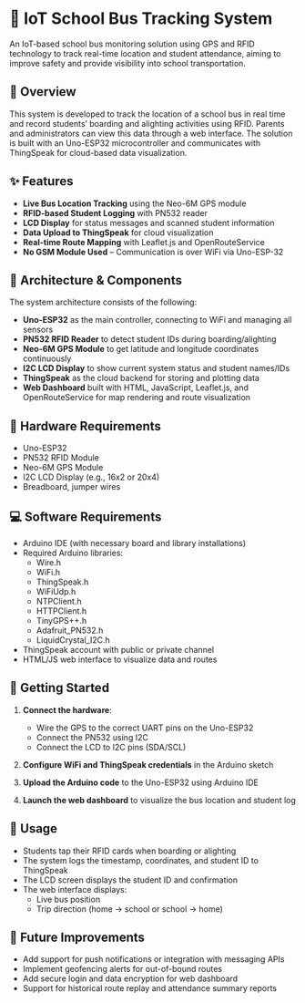 # 🚌 IoT School Bus Tracking System

An IoT-based school bus monitoring solution using GPS and RFID technology to track real-time location and student attendance, aiming to improve safety and provide visibility into school transportation.

## 🧾 Overview

This system is developed to track the location of a school bus in real time and record students’ boarding and alighting activities using RFID. Parents and administrators can view this data through a web interface. The solution is built with an Uno-ESP32 microcontroller and communicates with ThingSpeak for cloud-based data visualization.

## ✨ Features

- **Live Bus Location Tracking** using the Neo-6M GPS module  
- **RFID-based Student Logging** with PN532 reader  
- **LCD Display** for status messages and scanned student information  
- **Data Upload to ThingSpeak** for cloud visualization  
- **Real-time Route Mapping** with Leaflet.js and OpenRouteService  
- **No GSM Module Used** – Communication is over WiFi via Uno-ESP-32

## 🧩 Architecture & Components

The system architecture consists of the following:

- **Uno-ESP32** as the main controller, connecting to WiFi and managing all sensors  
- **PN532 RFID Reader** to detect student IDs during boarding/alighting  
- **Neo-6M GPS Module** to get latitude and longitude coordinates continuously  
- **I2C LCD Display** to show current system status and student names/IDs  
- **ThingSpeak** as the cloud backend for storing and plotting data  
- **Web Dashboard** built with HTML, JavaScript, Leaflet.js, and OpenRouteService for map rendering and route visualization

## 🔧 Hardware Requirements

- Uno-ESP32  
- PN532 RFID Module  
- Neo-6M GPS Module  
- I2C LCD Display (e.g., 16x2 or 20x4)  
- Breadboard, jumper wires  

## 💻 Software Requirements

- Arduino IDE (with necessary board and library installations)  
- Required Arduino libraries:  
  - Wire.h
  - WiFi.h
  - ThingSpeak.h
  - WiFiUdp.h
  - NTPClient.h
  - HTTPClient.h
  - TinyGPS++.h
  - Adafruit_PN532.h
  - LiquidCrystal_I2C.h
- ThingSpeak account with public or private channel  
- HTML/JS web interface to visualize data and routes

## 🚀 Getting Started

1. **Connect the hardware**:
   - Wire the GPS to the correct UART pins on the Uno-ESP32
   - Connect the PN532 using I2C
   - Connect the LCD to I2C pins (SDA/SCL)
   
2. **Configure WiFi and ThingSpeak credentials** in the Arduino sketch

3. **Upload the Arduino code** to the Uno-ESP32 using Arduino IDE

4. **Launch the web dashboard** to visualize the bus location and student log

## 📘 Usage

- Students tap their RFID cards when boarding or alighting  
- The system logs the timestamp, coordinates, and student ID to ThingSpeak  
- The LCD screen displays the student ID and confirmation  
- The web interface displays:
  - Live bus position
  - Trip direction (home → school or school → home)

## 🔮 Future Improvements

- Add support for push notifications or integration with messaging APIs  
- Implement geofencing alerts for out-of-bound routes  
- Add secure login and data encryption for web dashboard  
- Support for historical route replay and attendance summary reports  
